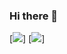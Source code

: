 ### Hi there 👋
[![](https://github-readme-stats.vercel.app/api?username=MaymoonaAlBoloshi&count_private=true&show_icons=true)]
[![](https://github-readme-stats.vercel.app/api/top-langs/?username=MaymoonaAlBoloshi&layout=compact)]
<!--START_SECTION:waka-->
<!--END_SECTION:waka-->
<!--
**MaymoonaAlBoloshi/MaymoonaAlBoloshi** is a ✨ _special_ ✨ repository because its `README.md` (this file) appears on your GitHub profile.

Here are some ideas to get you started:
- 🔭 I’m currently working on ...
- 🌱 I’m currently learning ...
- 👯 I’m looking to collaborate on ...
- 🤔 I’m looking for help with ...
- 💬 Ask me about ...
- 📫 How to reach me: ...
- 😄 Pronouns: ...
- ⚡ Fun fact: ...
-->
